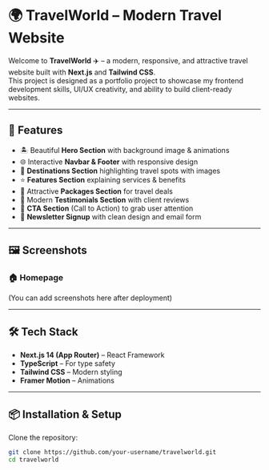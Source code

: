 # 🌍 TravelWorld – Modern Travel Website

Welcome to **TravelWorld** ✈️ – a modern, responsive, and attractive travel website built with **Next.js** and **Tailwind CSS**.  
This project is designed as a portfolio project to showcase my frontend development skills, UI/UX creativity, and ability to build client-ready websites.  

---

## 🚀 Features
- 🏝️ Beautiful **Hero Section** with background image & animations  
- 🌐 Interactive **Navbar & Footer** with responsive design  
- 📍 **Destinations Section** highlighting travel spots with images  
- ⭐ **Features Section** explaining services & benefits  
- 💼 Attractive **Packages Section** for travel deals  
- 💬 Modern **Testimonials Section** with client reviews  
- 📢 **CTA Section** (Call to Action) to grab user attention  
- 📧 **Newsletter Signup** with clean design and email form  

---

## 🖼️ Screenshots
### 🏠 Homepage  
(You can add screenshots here after deployment)

---

## 🛠️ Tech Stack
- **Next.js 14 (App Router)** – React Framework  
- **TypeScript** – For type safety  
- **Tailwind CSS** – Modern styling  
- **Framer Motion** – Animations  

---

## 📦 Installation & Setup

Clone the repository:
```bash
git clone https://github.com/your-username/travelworld.git
cd travelworld
